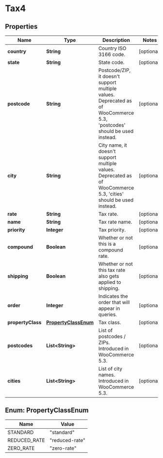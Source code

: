 

# Tax4


## Properties

Name | Type | Description | Notes
------------ | ------------- | ------------- | -------------
**country** | **String** | Country ISO 3166 code. |  [optional]
**state** | **String** | State code. |  [optional]
**postcode** | **String** | Postcode/ZIP, it doesn&#39;t support multiple values. Deprecated as of WooCommerce 5.3, &#39;postcodes&#39; should be used instead. |  [optional]
**city** | **String** | City name, it doesn&#39;t support multiple values. Deprecated as of WooCommerce 5.3, &#39;cities&#39; should be used instead. |  [optional]
**rate** | **String** | Tax rate. |  [optional]
**name** | **String** | Tax rate name. |  [optional]
**priority** | **Integer** | Tax priority. |  [optional]
**compound** | **Boolean** | Whether or not this is a compound rate. |  [optional]
**shipping** | **Boolean** | Whether or not this tax rate also gets applied to shipping. |  [optional]
**order** | **Integer** | Indicates the order that will appear in queries. |  [optional]
**propertyClass** | [**PropertyClassEnum**](#PropertyClassEnum) | Tax class. |  [optional]
**postcodes** | **List&lt;String&gt;** | List of postcodes / ZIPs. Introduced in WooCommerce 5.3. |  [optional]
**cities** | **List&lt;String&gt;** | List of city names. Introduced in WooCommerce 5.3. |  [optional]



## Enum: PropertyClassEnum

Name | Value
---- | -----
STANDARD | &quot;standard&quot;
REDUCED_RATE | &quot;reduced-rate&quot;
ZERO_RATE | &quot;zero-rate&quot;



